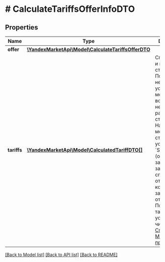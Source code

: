 # # CalculateTariffsOfferInfoDTO

## Properties

Name | Type | Description | Notes
------------ | ------------- | ------------- | -------------
**offer** | [**\YandexMarketApi\Model\CalculateTariffsOfferDTO**](CalculateTariffsOfferDTO.md) |  |
**tariffs** | [**\YandexMarketApi\Model\CalculatedTariffDTO[]**](CalculatedTariffDTO.md) | Список услуг и их стоимость.  По некоторым услугам могут возвращаться несколько разных стоимостей. Например, в модели FBS стоимость услуги &#x60;SORTING&#x60; (обработка заказа) зависит от способа отгрузки и количества заказов в отгрузке. Подробнее о тарифах на услуги читайте [в Справке Маркета для продавцов](https://yandex.ru/support2/marketplace/ru/introduction/rates/models/). |

[[Back to Model list]](../../README.md#models) [[Back to API list]](../../README.md#endpoints) [[Back to README]](../../README.md)
